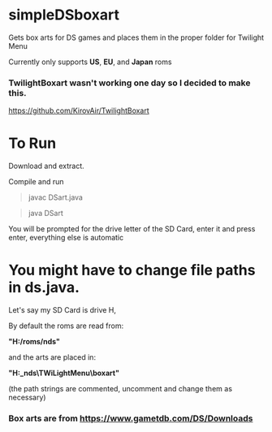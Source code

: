 # simpleDSboxart
Gets box arts for DS games and places them in the proper folder for Twilight Menu

Currently only supports **US**, **EU**, and **Japan** roms

### TwilightBoxart wasn't working one day so I decided to make this.
https://github.com/KirovAir/TwilightBoxart

# To Run

Download and extract.

Compile and run
> javac DSart.java

> java DSart

You will be prompted for the drive letter of the SD Card, enter it and press enter, everything else is automatic




# You might have to change file paths in ds.java.

Let's say my SD Card is drive H,

By default the roms are read from:   

**"H:/roms/nds"**

and the arts are placed in:          

**"H:\_nds\TWiLightMenu\boxart"**

(the path strings are commented, uncomment and change them as necessary)


### Box arts are from https://www.gametdb.com/DS/Downloads
